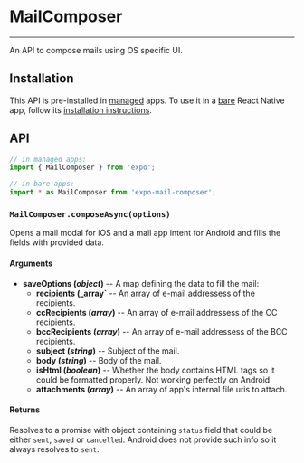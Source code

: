 # MailComposer

---

An API to compose mails using OS specific UI.

## Installation

This API is pre-installed in [managed](../../introduction/managed-vs-bare/#managed-workflow) apps. To use it in a [bare](../../introduction/managed-vs-bare/#bare-workflow) React Native app, follow its [installation instructions](https://github.com/expo/expo/tree/master/packages/expo-mail-composer).

## API

```js
// in managed apps:
import { MailComposer } from 'expo';

// in bare apps:
import * as MailComposer from 'expo-mail-composer';
```

### `MailComposer.composeAsync(options)`

Opens a mail modal for iOS and a mail app intent for Android and fills the fields with provided data.

#### Arguments

- **saveOptions (_object_)** -- A map defining the data to fill the mail:
  - **recipients (\_array`** -- An array of e-mail addressess of the recipients.
  - **ccRecipients (_array_)** -- An array of e-mail addressess of the CC recipients.
  - **bccRecipients (_array_)** -- An array of e-mail addressess of the BCC recipients.
  - **subject (_string_)** -- Subject of the mail.
  - **body (_string_)** -- Body of the mail.
  - **isHtml (_boolean_)** -- Whether the body contains HTML tags so it could be formatted properly. Not working perfectly on Android.
  - **attachments (_array_)** -- An array of app's internal file uris to attach.

#### Returns

Resolves to a promise with object containing `status` field that could be either `sent`, `saved` or `cancelled`. Android does not provide such info so it always resolves to `sent`.
